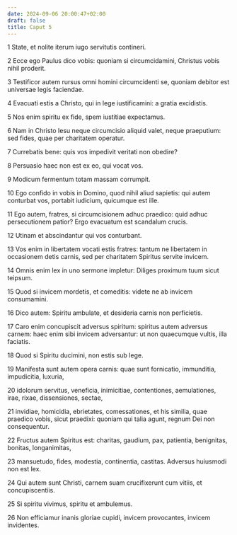 ```yaml
---
date: 2024-09-06 20:00:47+02:00
draft: false
title: Caput 5
---
```





1 State, et nolite iterum iugo servitutis contineri.

2 Ecce ego Paulus dico vobis: quoniam si circumcidamini, Christus vobis nihil proderit.

3 Testificor autem rursus omni homini circumcidenti se, quoniam debitor est universae legis faciendae.

4 Evacuati estis a Christo, qui in lege iustificamini: a gratia excidistis.

5 Nos enim spiritu ex fide, spem iustitiae expectamus.

6 Nam in Christo Iesu neque circumcisio aliquid valet, neque praeputium: sed fides, quae per charitatem operatur.

7 Currebatis bene: quis vos impedivit veritati non obedire?

8 Persuasio haec non est ex eo, qui vocat vos.

9 Modicum fermentum totam massam corrumpit.

10 Ego confido in vobis in Domino, quod nihil aliud sapietis: qui autem conturbat vos, portabit iudicium, quicumque est ille.

11 Ego autem, fratres, si circumcisionem adhuc praedico: quid adhuc persecutionem patior? Ergo evacuatum est scandalum crucis.

12 Utinam et abscindantur qui vos conturbant.

13 Vos enim in libertatem vocati estis fratres: tantum ne libertatem in occasionem detis carnis, sed per charitatem Spiritus servite invicem.

14 Omnis enim lex in uno sermone impletur: Diliges proximum tuum sicut teipsum.

15 Quod si invicem mordetis, et comeditis: videte ne ab invicem consumamini.

16 Dico autem: Spiritu ambulate, et desideria carnis non perficietis.

17 Caro enim concupiscit adversus spiritum: spiritus autem adversus carnem: haec enim sibi invicem adversantur: ut non quaecumque vultis, illa faciatis.

18 Quod si Spiritu ducimini, non estis sub lege.

19 Manifesta sunt autem opera carnis: quae sunt fornicatio, immunditia, impudicitia, luxuria,

20 idolorum servitus, veneficia, inimicitiae, contentiones, aemulationes, irae, rixae, dissensiones, sectae,

21 invidiae, homicidia, ebrietates, comessationes, et his similia, quae praedico vobis, sicut praedixi: quoniam qui talia agunt, regnum Dei non consequentur.

22 Fructus autem Spiritus est: charitas, gaudium, pax, patientia, benignitas, bonitas, longanimitas,

23 mansuetudo, fides, modestia, continentia, castitas. Adversus huiusmodi non est lex.

24 Qui autem sunt Christi, carnem suam crucifixerunt cum vitiis, et concupiscentiis.

25 Si spiritu vivimus, spiritu et ambulemus.

26 Non efficiamur inanis gloriae cupidi, invicem provocantes, invicem invidentes.

